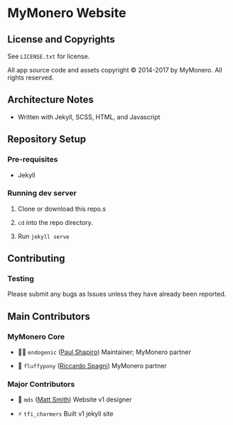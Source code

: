# MyMonero Website

## License and Copyrights

See `LICENSE.txt` for license.

All app source code and assets copyright © 2014-2017 by MyMonero. All rights reserved.

## Architecture Notes

* Written with Jekyll, SCSS, HTML, and Javascript


## Repository Setup

### Pre-requisites

* Jekyll

### Running dev server

1. Clone or download this repo.s

2. `cd` into the repo directory.

3. Run `jekyll serve`

## Contributing

### Testing

Please submit any bugs as Issues unless they have already been reported.


## Main Contributors

### MyMonero Core

* 👨‍🚀 `endogenic` ([Paul Shapiro](https://github.com/paulshapiro)) Maintainer; MyMonero partner

* 🦄 `fluffypony` ([Riccardo Spagni](https://github.com/fluffypony)) MyMonero partner


### Major Contributors

* 🎁 `mds` ([Matt Smith](http://mds.is)) Website v1 designer

* ⚡️ `tfi_charmers` Built v1 jekyll site